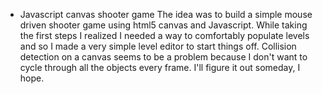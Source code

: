 * Javascript canvas shooter game
The idea was to build a simple mouse driven shooter game using html5 canvas and Javascript. While taking the first steps I realized I needed a way to comfortably populate levels and so I made a very simple level editor to start things off. Collision detection on a canvas seems to be a problem because I don't want to cycle through all the objects every frame. I'll figure it out someday, I hope.